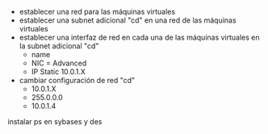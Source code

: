 - establecer una red para las máquinas virtuales
- establecer una subnet adicional "cd" en una red de las máquinas virtuales
- establecer una interfaz de red en cada una de las máquinas virtuales en la subnet adicional "cd"
  - name
  - NIC = Advanced
  - IP Static 10.0.1.X
- cambiar configuración de red "cd"
  - 10.0.1.X
  - 255.0.0.0
  - 10.0.1.4

instalar ps en sybases y des
